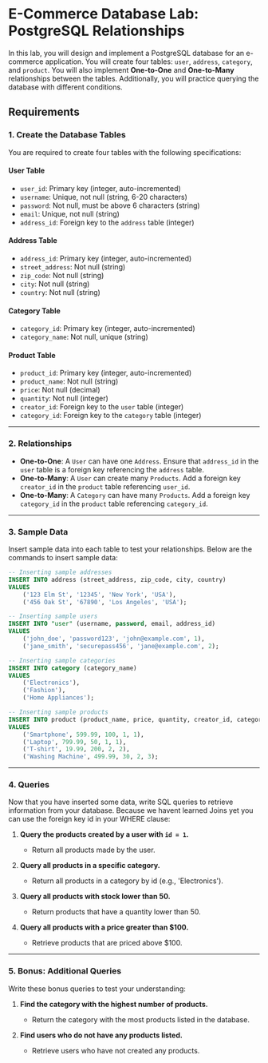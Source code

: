
# E-Commerce Database Lab: PostgreSQL Relationships

In this lab, you will design and implement a PostgreSQL database for an e-commerce application. You will create four tables: `user`, `address`, `category`, and `product`. You will also implement **One-to-One** and **One-to-Many** relationships between the tables. Additionally, you will practice querying the database with different conditions.

## Requirements

### 1. **Create the Database Tables**

You are required to create four tables with the following specifications:

#### **User Table**
- `user_id`: Primary key (integer, auto-incremented)
- `username`: Unique, not null (string, 6-20 characters)
- `password`: Not null, must be above 6 characters (string)
- `email`: Unique, not null (string)
- `address_id`: Foreign key to the `address` table (integer)

#### **Address Table**
- `address_id`: Primary key (integer, auto-incremented)
- `street_address`: Not null (string)
- `zip_code`: Not null (string)
- `city`: Not null (string)
- `country`: Not null (string)

#### **Category Table**
- `category_id`: Primary key (integer, auto-incremented)
- `category_name`: Not null, unique (string)

#### **Product Table**
- `product_id`: Primary key (integer, auto-incremented)
- `product_name`: Not null (string)
- `price`: Not null (decimal)
- `quantity`: Not null (integer)
- `creator_id`: Foreign key to the `user` table (integer)
- `category_id`: Foreign key to the `category` table (integer)

---

### 2. **Relationships**
- **One-to-One**: A `User` can have one `Address`. Ensure that `address_id` in the `user` table is a foreign key referencing the `address` table.
- **One-to-Many**: A `User` can create many `Products`. Add a foreign key `creator_id` in the `product` table referencing `user_id`.
- **One-to-Many**: A `Category` can have many `Products`. Add a foreign key `category_id` in the `product` table referencing `category_id`.

---

### 3. **Sample Data**

Insert sample data into each table to test your relationships. Below are the commands to insert sample data:

```sql
-- Inserting sample addresses
INSERT INTO address (street_address, zip_code, city, country) 
VALUES 
    ('123 Elm St', '12345', 'New York', 'USA'),
    ('456 Oak St', '67890', 'Los Angeles', 'USA');

-- Inserting sample users
INSERT INTO "user" (username, password, email, address_id) 
VALUES 
    ('john_doe', 'password123', 'john@example.com', 1),
    ('jane_smith', 'securepass456', 'jane@example.com', 2);

-- Inserting sample categories
INSERT INTO category (category_name) 
VALUES 
    ('Electronics'),
    ('Fashion'),
    ('Home Appliances');

-- Inserting sample products
INSERT INTO product (product_name, price, quantity, creator_id, category_id) 
VALUES 
    ('Smartphone', 599.99, 100, 1, 1),
    ('Laptop', 799.99, 50, 1, 1),
    ('T-shirt', 19.99, 200, 2, 2),
    ('Washing Machine', 499.99, 30, 2, 3);
```

---

### 4. **Queries**

Now that you have inserted some data, write SQL queries to retrieve information from your database. Because we havent learned Joins yet you can use the foreign key id in your WHERE clause:

1. **Query the products created by a user with `id = 1`.**
   - Return all products made by the user.

2. **Query all products in a specific category.**
   - Return all products in a category by id (e.g., 'Electronics').

3. **Query all products with stock lower than 50.**
   - Return products that have a quantity lower than 50.

4. **Query all products with a price greater than $100.**
   - Retrieve products that are priced above $100.

---

### 5. **Bonus: Additional Queries**

Write these bonus queries to test your understanding:

1. **Find the category with the highest number of products.**
   - Return the category with the most products listed in the database.

2. **Find users who do not have any products listed.**
   - Retrieve users who have not created any products.

